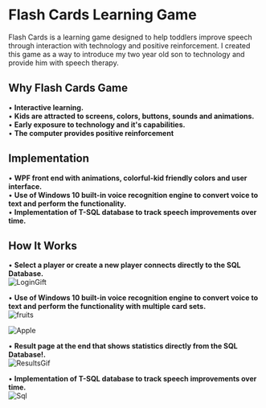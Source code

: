 # Flash Cards Learning Game 
Flash Cards is a learning game designed to help toddlers improve speech through interaction with technology and positive reinforcement. 
I created this game as a way to introduce my two year old son to technology and provide him with speech therapy. 

## Why Flash Cards Game  
• **Interactive learning.**  
• **Kids are attracted to screens, colors, buttons, sounds and animations.**  
• **Early exposure to technology and it's capabilities.**  
• **The computer provides positive reinforcement**  

## Implementation
• **WPF front end with animations, colorful-kid friendly colors and user interface.**  
• **Use of Windows 10 built-in voice recognition engine to convert voice to text and perform the functionality.**  
• **Implementation of T-SQL database to track speech improvements over time.**  

## How It Works
• **Select a player or create a new player connects directly to the SQL Database.**    
![LoginGift](https://user-images.githubusercontent.com/87249182/131028550-7a3d5ab8-e13e-44de-9229-4c9a243dcb82.gif)  
  
• **Use of Windows 10 built-in voice recognition engine to convert voice to text and perform the functionality with multiple card sets.**    
![fruits](https://user-images.githubusercontent.com/87249182/131028629-494ce45b-aa52-411b-90fa-0e465db587ea.png)  
  
![Apple](https://user-images.githubusercontent.com/87249182/131028652-8833cce6-7ed0-4f13-8ef6-ac42d3380a48.png)
  
• **Result page at the end that shows statistics directly from the SQL Database!.**     
![ResultsGif](https://user-images.githubusercontent.com/87249182/131029892-247f911e-d88e-4c6a-b69e-7eae32ebaf1b.gif)
  
• **Implementation of T-SQL database to track speech improvements over time.**    
![Sql](https://user-images.githubusercontent.com/87249182/131029362-9c1fdea8-30ec-4f0e-83bd-5d294a79412b.png)
